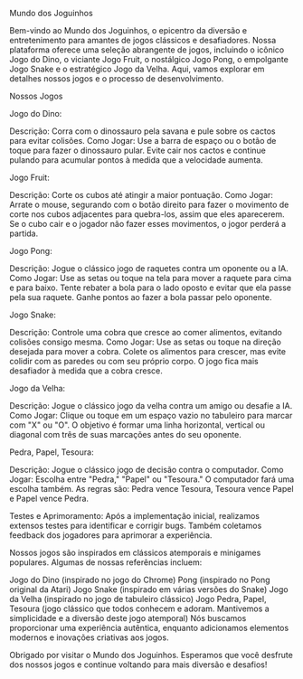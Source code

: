 Mundo dos Joguinhos

Bem-vindo ao Mundo dos Joguinhos, o epicentro da diversão e entretenimento para amantes de jogos clássicos e desafiadores. Nossa plataforma oferece uma seleção abrangente de jogos, incluindo o icônico Jogo do Dino, o viciante Jogo Fruit, o nostálgico Jogo Pong, o empolgante Jogo Snake e o estratégico Jogo da Velha. Aqui, vamos explorar em detalhes nossos jogos e o processo de desenvolvimento.


Nossos Jogos

Jogo do Dino:


Descrição: Corra com o dinossauro pela savana e pule sobre os cactos para evitar colisões.
Como Jogar: Use a barra de espaço ou o botão de toque para fazer o dinossauro pular. Evite cair nos cactos e continue pulando para acumular pontos à medida que a velocidade aumenta.

Jogo Fruit:


Descrição: Corte os cubos até atingir a maior pontuação.
Como Jogar: Arrate o mouse, segurando com o botão direito para fazer o movimento de corte nos cubos adjacentes para quebra-los, assim que eles aparecerem. Se o cubo cair e o jogador não fazer esses movimentos, o jogor perderá a partida.

Jogo Pong:


Descrição: Jogue o clássico jogo de raquetes contra um oponente ou a IA.
Como Jogar: Use as setas ou toque na tela para mover a raquete para cima e para baixo. Tente rebater a bola para o lado oposto e evitar que ela passe pela sua raquete. Ganhe pontos ao fazer a bola passar pelo oponente.

Jogo Snake:


Descrição: Controle uma cobra que cresce ao comer alimentos, evitando colisões consigo mesma.
Como Jogar: Use as setas ou toque na direção desejada para mover a cobra. Colete os alimentos para crescer, mas evite colidir com as paredes ou com seu próprio corpo. O jogo fica mais desafiador à medida que a cobra cresce.

Jogo da Velha:


Descrição: Jogue o clássico jogo da velha contra um amigo ou desafie a IA.
Como Jogar: Clique ou toque em um espaço vazio no tabuleiro para marcar com "X" ou "O". O objetivo é formar uma linha horizontal, vertical ou diagonal com três de suas marcações antes do seu oponente.

Pedra, Papel, Tesoura:


Descrição: Jogue o clássico jogo de decisão contra o computador.
Como Jogar: Escolha entre "Pedra," "Papel" ou "Tesoura." O computador fará uma escolha também. As regras são: Pedra vence Tesoura, Tesoura vence Papel e Papel vence Pedra.

Testes e Aprimoramento: Após a implementação inicial, realizamos extensos testes para identificar e corrigir bugs. Também coletamos feedback dos jogadores para aprimorar a experiência.

Nossos jogos são inspirados em clássicos atemporais e minigames populares. Algumas de nossas referências incluem:

Jogo do Dino (inspirado no jogo do Chrome)
Pong (inspirado no Pong original da Atari)
Jogo Snake (inspirado em várias versões do Snake)
Jogo da Velha (inspirado no jogo de tabuleiro clássico)
Jogo Pedra, Papel, Tesoura (jogo clássico que todos conhecem e adoram. Mantivemos a simplicidade e a diversão deste jogo atemporal)
Nós buscamos proporcionar uma experiência autêntica, enquanto adicionamos elementos modernos e inovações criativas aos jogos.

Obrigado por visitar o Mundo dos Joguinhos. Esperamos que você desfrute dos nossos jogos e continue voltando para mais diversão e desafios!
